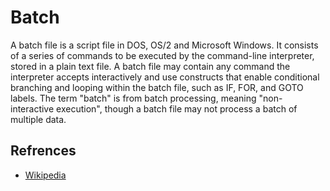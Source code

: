 # Batch

A batch file is a script file in DOS, OS/2 and Microsoft Windows. It consists of a series of commands to be executed by the command-line interpreter, stored in a plain text file. A batch file may contain any command the interpreter accepts interactively and use constructs that enable conditional branching and looping within the batch file, such as IF, FOR, and GOTO labels. The term "batch" is from batch processing, meaning "non-interactive execution", though a batch file may not process a batch of multiple data.

## Refrences


- [Wikipedia](https://en.wikipedia.org/wiki/Batch_file)